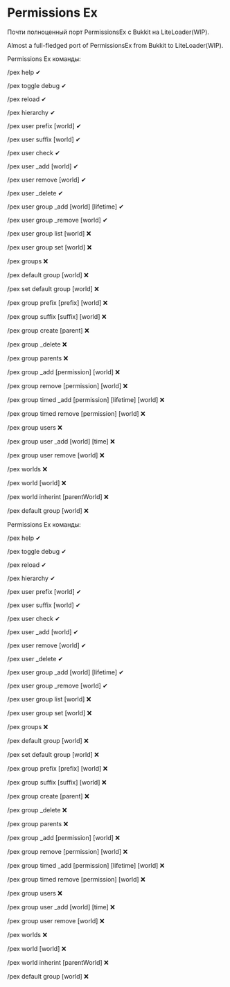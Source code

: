 <h1>Permissions Ex</h1>
<p>Почти полноценный порт PermissionsEx с Bukkit на LiteLoader(WIP).</p>
<p>Almost a full-fledged port of PermissionsEx from Bukkit to LiteLoader(WIP).</p>
<p></p>
<p>Permissions Ex команды:</p>
<p>/pex help ✔</p>
<p>/pex toggle debug ✔</p>
<p>/pex reload ✔</p>
<p>/pex hierarchy ✔</p>
<p>/pex user <user> prefix <prefix> [world] ✔</p>
<p>/pex user <user> suffix <suffix> [world] ✔</p>
<p>/pex user <user> check <permission> ✔</p>
<p>/pex user <user> _add <permission> [world] ✔</p>
<p>/pex user <user> remove <permission> [world] ✔</p>
<p>/pex user <user> _delete ✔</p>
<p>/pex user <user> group _add <permission/group> [world] [lifetime] ✔</p>
<p>/pex user <user> group _remove <permission/group> [world] ✔</p>
<p>/pex user <user> group list [world] ❌</p>
<p>/pex user <user> group set <group> [world] ❌</p>
<p>/pex groups ❌</p>
<p>/pex default group [world] ❌</p>
<p>/pex set default group <group> [world] ❌</p>
<p>/pex group <group> prefix [prefix] [world] ❌</p>
<p>/pex group <group> suffix [suffix] [world] ❌</p>
<p>/pex group <group> create <prefix> <suffix> <default:int> [parent] ❌</p>
<p>/pex group <group> _delete ❌</p>
<p>/pex group <group> parents ❌</p>
<p>/pex group <group> _add [permission] [world] ❌</p>
<p>/pex group <group> remove [permission] [world] ❌</p>
<p>/pex group <group> timed _add [permission] [lifetime] [world] ❌</p>
<p>/pex group <group> timed remove [permission] [world] ❌</p>
<p>/pex group <group> users ❌</p>
<p>/pex group <group> user _add <user> [world] [time] ❌</p>
<p>/pex group <group> user remove <user> [world] ❌</p>
<p>/pex worlds ❌</p>
<p>/pex world [world] ❌</p>
<p>/pex world <world> inherint [parentWorld] ❌</p>
<p>/pex default group <group> [world] ❌</p>
<p></p>
<p>Permissions Ex команды:</p>
<p>/pex help ✔</p>
<p>/pex toggle debug ✔</p>
<p>/pex reload ✔</p>
<p>/pex hierarchy ✔</p>
<p>/pex user <user> prefix <prefix> [world] ✔</p>
<p>/pex user <user> suffix <suffix> [world] ✔</p>
<p>/pex user <user> check <permission> ✔</p>
<p>/pex user <user> _add <permission> [world] ✔</p>
<p>/pex user <user> remove <permission> [world] ✔</p>
<p>/pex user <user> _delete ✔</p>
<p>/pex user <user> group _add <permission/group> [world] [lifetime] ✔</p>
<p>/pex user <user> group _remove <permission/group> [world] ✔</p>
<p>/pex user <user> group list [world] ❌</p>
<p>/pex user <user> group set <group> [world] ❌</p>
<p>/pex groups ❌</p>
<p>/pex default group [world] ❌</p>
<p>/pex set default group <group> [world] ❌</p>
<p>/pex group <group> prefix [prefix] [world] ❌</p>
<p>/pex group <group> suffix [suffix] [world] ❌</p>
<p>/pex group <group> create <prefix> <suffix> <default:int> [parent] ❌</p>
<p>/pex group <group> _delete ❌</p>
<p>/pex group <group> parents ❌</p>
<p>/pex group <group> _add [permission] [world] ❌</p>
<p>/pex group <group> remove [permission] [world] ❌</p>
<p>/pex group <group> timed _add [permission] [lifetime] [world] ❌</p>
<p>/pex group <group> timed remove [permission] [world] ❌</p>
<p>/pex group <group> users ❌</p>
<p>/pex group <group> user _add <user> [world] [time] ❌</p>
<p>/pex group <group> user remove <user> [world] ❌</p>
<p>/pex worlds ❌</p>
<p>/pex world [world] ❌</p>
<p>/pex world <world> inherint [parentWorld] ❌</p>
<p>/pex default group <group> [world] ❌</p>
